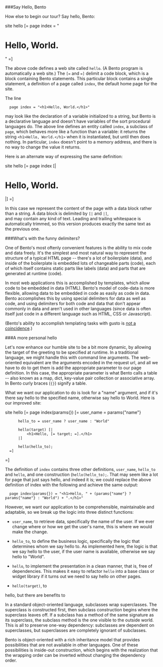 ###Say Hello, Bento

How else to begin our tour?  Say hello, Bento:

  site hello [= 
      page index = "<h1>Hello, World.</h1>"
  =]

The above code defines a web site called <code>hello</code>.  (A Bento program is
automatically a web site.)  The <code>[=</code> and <code>=]</code> delimit a code 
block, which is a block containing Bento statements.  This particular block contains 
a single statement, a definition of a page called <code>index</code>, the default 
home page for the site.  

The line

      page index = "<h1>Hello, World.</h1>"

may look like the declaration of a variable initialized to a string, but Bento is a 
declarative language and doesn't have variables of the sort procedural languages do.
The above line defines an entity called <code>index</code>, a subclass of <code>page</code>,
which behaves more like a function than a variable: it returns the string 
<code>&lt;h1>Hello, World.&lt;/h1></code> when it is instantiated, but until then
does nothing.  In particular, <code>index</code> doesn't point to a memory address, and 
there is no way to change the value it returns.

Here is an alternate way of expressing the same definition: 

  site hello [=
      page index [|
          <h1>Hello, World.</h1>
      |]
  =]

In this case we represent the content of the page with a data block rather than
a string.  A data block is delimited by <code>[|</code> and <code>|]</code>,  
and may contain any kind of text.  Leading and trailing whitespace is automatically
trimmed, so this version produces exactly the same text as the previous one.

###What's with the funny delimiters?

One of Bento's most oftenly convenient features is the ability to mix code and data 
freely.  It's the simplest and most natural way to represent the structure of a typical 
HTML page -- there's a lot of boilerplate (data), and inside of the boilerplate is 
embedded lots of changeable parts (code), each of which itself contains static parts 
like labels (data) and parts that are generated at runtime (code).

In most web applications this is accomplished by templates, which allow code to be
embedded in data (HTML).  Bento's model of code-data is more flexible, allowing data
to be embedded in code as easily as code in data.  Bento accomplishes this by using 
special delimiters for data as well as code, and using delimiters for both code and 
data that don't appear commonly in data and aren't used in other languages (since data 
is often itself just code in a different language such as HTML, CSS or Javascript). 

(Bento's ability to accomplish templating tasks with gusto is <a href="overview?article=backstory">
not a coincidence</a>.)

###A more personal hello

Let's now enhance our humble site to be a bit more dynamic, by allowing the target of 
the greeting to be specified at runtime.  In a traditional language, we might handle this
with command line arguments.  The web-oriented equivalent are the arguments encoded in
the request url, and all we have to do to get them is add the appropriate parameter to 
our page definition.  In this case, the appropriate parameter is what Bento calls a
table -- also known as a map, dict, key-value pair collection or associative array.  In
Bento curly braces (<code>{}</code>) signify a table.

What we want our application to do is look for a "name" argument, and if it's there say
hello to the specified name, otherwise say hello to World.  Here is our improved site: 

  site hello [= 
      page index(params{}) [=
          user_name = params{"name"}

          hello_to = user_name ? user_name : "World"

          hello(target) [|
              <h1>Hello, [= target; =].</h1>
          |]
      
          hello(hello_to);
      =]
  =]

The definition of <code>index</code> contains three other definitions, <code>user_name</code>,
<code>hello_to</code> and <code>hello</code>, and one construction (<code>hello(hello_to);</code>.
That may seem like a lot for page that just says hello, and indeed it is; we could replace the
above definition of index with the following and achieve the same output:

      page index(params{}) = "<h1>Hello, " + (params{"name"} ? params{"name"} : "World") + ".</h1>"

However, we want our application to be comprehensible, maintainable and adaptable, so we break
up the logic into three distinct functions:

* <code>user_name</code>, to retrieve data, specifically the name of the user.  If we ever change 
where or how we get the user's name, this is where we would make the change.

* <code>hello_to</code>, to define the business logic, specifically the logic that determines whom
we say hello to.  As implemented here, the logic is that we say hello to the user, if the user name 
is available, otherwise we say hello to "World".

* <code>hello</code>, to implement the presentation in a clean manner, that is, free of dependencies.
This makes it easy to refactor <code>hello</code> into a base class or widget library if it turns
out we need to say hello on other pages.

   


* <code>hello(target)</code>, to    

hello, but there are benefits to 


In a standard object-oriented language, subclasses wrap superclasses.  The superclass is 
constructed first, then subclass construction begins where the superclass leaves off.  If
a subclass has a method of the same signature as its superclass, the subclass method is
the one visible to the outside world.  This is all to preserve one-way dependency: 
subclasses are dependent on superclasses, but superclasses are completely ignorant of 
subclasses.

Bento is object-oriented with a rich inheritance model that provides possibilities that
are not available in other languages.  One of these possibilities is inside-out
construction, which begins with the realization that the wrapping order can be inverted
without changing the dependency order.    

 


  
